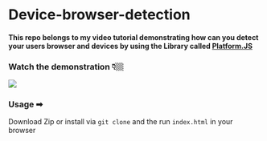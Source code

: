 # Device-browser-detection

#### This repo belongs to my video tutorial demonstrating how can you detect your users browser and devices by using the Library called [Platform.JS](https://github.com/bestiejs/platform.js)

### Watch the demonstration 👇🏼
[![](https://i.ytimg.com/vi/0NSjvxYuKWA/hqdefault.jpg?sqp=-oaymwEZCPYBEIoBSFXyq4qpAwsIARUAAIhCGAFwAQ==&rs=AOn4CLA7tpU7l36Mr6zd1yX8IDRO2YcIdA)](https://www.youtube.com/watch?v=0NSjvxYuKWA "How to Detect Browser and Devices in Javascript | Platform.js")

### Usage ➡

Download Zip or install via `git clone` and the run `index.html` in your browser
